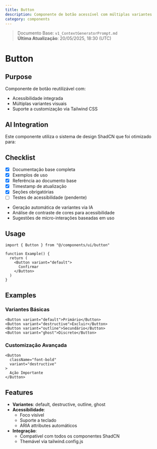 ```yaml
---
title: Button
description: Componente de botão acessível com múltiplas variantes
category: components
---
```


> Documento Base: `v1_ContextGeneratorPrompt.md`  
> **Última Atualização**: 20/05/2025, 18:30 (UTC)

# Button

## Purpose
Componente de botão reutilizável com:
- Acessibilidade integrada
- Múltiplas variantes visuais
- Suporte a customização via Tailwind CSS

## AI Integration
Este componente utiliza o sistema de design ShadCN que foi otimizado para:

## Checklist
- [x] Documentação base completa
- [x] Exemplos de uso
- [x] Referência ao documento base
- [x] Timestamp de atualização
- [x] Seções obrigatórias
- [ ] Testes de acessibilidade (pendente)

- Geração automática de variantes via IA
- Análise de contraste de cores para acessibilidade
- Sugestões de micro-interações baseadas em uso

## Usage
```tsx
import { Button } from "@/components/ui/button"

function Example() {
  return (
    <Button variant="default">
      Confirmar
    </Button>
  )
}
```

## Examples

### Variantes Básicas
```tsx
<Button variant="default">Primário</Button>
<Button variant="destructive">Excluir</Button>
<Button variant="outline">Secundário</Button>
<Button variant="ghost">Discreto</Button>
```

### Customização Avançada
```tsx
<Button 
  className="font-bold"
  variant="destructive"
>
  Ação Importante
</Button>
```

## Features
- **Variantes**: default, destructive, outline, ghost
- **Acessibilidade**: 
  - Foco visível
  - Suporte a teclado
  - ARIA attributes automáticos
- **Integração**:
  - Compatível com todos os componentes ShadCN
  - Themável via tailwind.config.js
